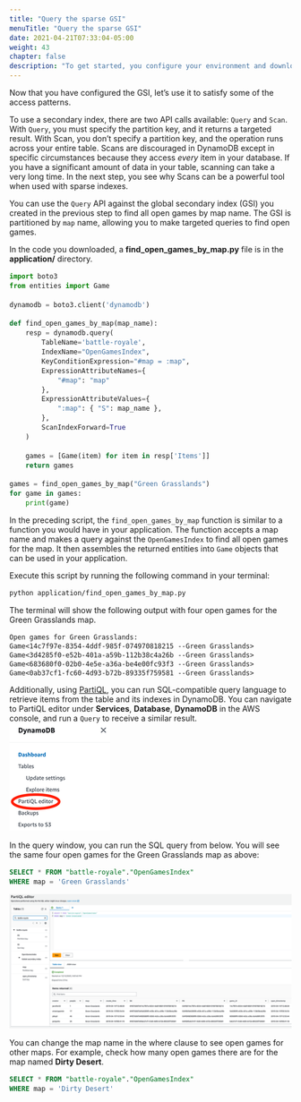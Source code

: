 ```yaml
---
title: "Query the sparse GSI"
menuTitle: "Query the sparse GSI"
date: 2021-04-21T07:33:04-05:00
weight: 43
chapter: false
description: "To get started, you configure your environment and download code that you use during the lab."
---
```


Now that you have configured the GSI, let’s use it to satisfy some of the access patterns.

To use a secondary index, there are two API calls available: `Query` and `Scan`. With `Query`, you must specify the partition key, and it returns a targeted result. With Scan, you don’t specify a partition key, and the operation runs across your entire table. Scans are discouraged in DynamoDB except in specific circumstances because they access *every* item in your database. If you have a significant amount of data in your table, scanning can take a very long time. In the next step, you see why Scans can be a powerful tool when used with sparse indexes.

You can use the `Query` API against the global secondary index (GSI) you created in the previous step to find all open games by map name. The GSI is partitioned by `map` name, allowing you to make targeted queries to find open games.

In the code you downloaded, a **find_open_games_by_map.py** file is in the **application/** directory.

```python
import boto3
from entities import Game

dynamodb = boto3.client('dynamodb')

def find_open_games_by_map(map_name):
    resp = dynamodb.query(
        TableName='battle-royale',
        IndexName="OpenGamesIndex",
        KeyConditionExpression="#map = :map",
        ExpressionAttributeNames={
            "#map": "map"
        },
        ExpressionAttributeValues={
            ":map": { "S": map_name },
        },
        ScanIndexForward=True
    )
    
    games = [Game(item) for item in resp['Items']]
    return games
    
games = find_open_games_by_map("Green Grasslands")
for game in games:
    print(game)
```

In the preceding script, the `find_open_games_by_map` function is similar to a function you would have in your application. The function accepts a map name and makes a query against the `OpenGamesIndex` to find all open games for the map. It then assembles the returned entities into `Game` objects that can be used in your application.

Execute this script by running the following command in your terminal:

```sh
python application/find_open_games_by_map.py
```

The terminal will show the following output with four open games for the Green Grasslands map.

```text
Open games for Green Grasslands:
Game<14c7f97e-8354-4ddf-985f-074970818215 --Green Grasslands>
Game<3d4285f0-e52b-401a-a59b-112b38c4a26b --Green Grasslands>
Game<683680f0-02b0-4e5e-a36a-be4e00fc93f3 --Green Grasslands>
Game<0ab37cf1-fc60-4d93-b72b-89335f759581 --Green Grasslands>
```

Additionally, using [PartiQL](https://docs.aws.amazon.com/amazondynamodb/latest/developerguide/ql-reference.html), you can run SQL-compatible query language to retrieve items from the table and its indexes in DynamoDB. You can navigate to PartiQL editor under **Services**, **Database**, **DynamoDB** in the AWS console, and run a `Query` to receive a similar result.  
![AWS Console DynamoDB PartiQL editor](/static/images/game-player-data/open-games/aws-console-menu-partiql-editor.png)

In the query window, you can run the SQL query from below. You will see the same four open games for the Green Grasslands map as above:

```sql
SELECT * FROM "battle-royale"."OpenGamesIndex"
WHERE map = 'Green Grasslands'
```

![DynamoDB PartiQL editor query open games for Green Grasslands map](/static/images/game-player-data/open-games/aws-console-dynamodb-partiql-editor-opengamesindex-query.png)

You can change the map name in the where clause to see open games for other maps. For example, check how many open games there are for the map named **Dirty Desert**.

```sql
SELECT * FROM "battle-royale"."OpenGamesIndex"
WHERE map = 'Dirty Desert'
```